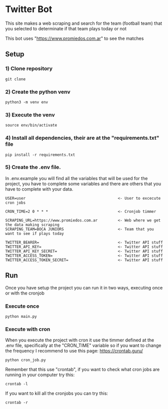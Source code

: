 # Twitter Bot

This site makes a web scraping and search for the team (football team) that you selected to determinate if that team plays today or not

This bot uses "https://www.promiedos.com.ar" to see the matches

## Setup

### 1) Clone repository

```
git clone
```

### 2) Create the python venv

```
python3 -m venv env
```

### 3) Execute the venv

```
source env/bin/activate
```

### 4) Install all dependencies, their are at the "requirements.txt" file

```
pip install -r requirements.txt
```

### 5) Create the .env file.

In .env.example you will find all the variables that will be used for the project, you have to complete some variables and there are others that you have to complete with your data.

```.env
USER=user                                         <- User to excecute cron jobs

CRON_TIME=2 0 * * *                               <- Cronjob timmer

SCRAPING_URL=https://www.promiedos.com.ar         <- Web where we get the data making scraping
SCRAPING_TEAM=BOCA JUNIORS                        <- Team that you want to see if plays today

TWITTER_BEARER=                                   <- Twitter API stuff
TWITTER_API_KEY=                                  <- Twitter API stuff
TWITTER_API_KEY_SECRET=                           <- Twitter API stuff
TWITTER_ACCESS_TOKEN=                             <- Twitter API stuff
TWITTER_ACCESS_TOKEN_SECRET=                      <- Twitter API stuff
```

## Run

Once you have setup the project you can run it in two ways, executing once or with the cronjob

### Execute once

```
python main.py
```

### Execute with cron

When you execute the project with cron it use the timmer defined at the .env file, specifically at the "CRON_TIME" variable so if you want to change the frequency I recommend to use this page: https://crontab.guru/

```
python cron_job.py
```

Remember that this use "crontab", if you want to check what cron jobs are running in your computer try this:

```
crontab -l
```

If you want to kill all the cronjobs you can try this:

```
crontab -r
```
